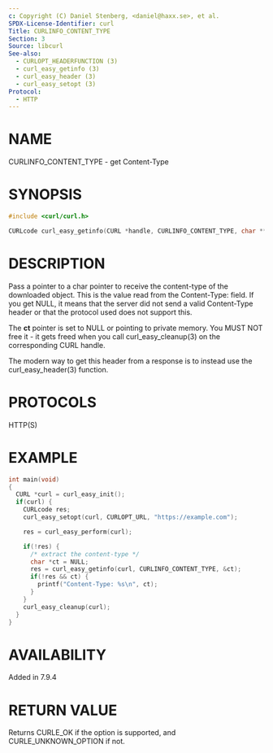 ```yaml
---
c: Copyright (C) Daniel Stenberg, <daniel@haxx.se>, et al.
SPDX-License-Identifier: curl
Title: CURLINFO_CONTENT_TYPE
Section: 3
Source: libcurl
See-also:
  - CURLOPT_HEADERFUNCTION (3)
  - curl_easy_getinfo (3)
  - curl_easy_header (3)
  - curl_easy_setopt (3)
Protocol:
  - HTTP
---
```


# NAME

CURLINFO_CONTENT_TYPE - get Content-Type

# SYNOPSIS

~~~c
#include <curl/curl.h>

CURLcode curl_easy_getinfo(CURL *handle, CURLINFO_CONTENT_TYPE, char **ct);
~~~

# DESCRIPTION

Pass a pointer to a char pointer to receive the content-type of the downloaded
object. This is the value read from the Content-Type: field. If you get NULL,
it means that the server did not send a valid Content-Type header or that the
protocol used does not support this.

The **ct** pointer is set to NULL or pointing to private memory. You MUST
NOT free it - it gets freed when you call curl_easy_cleanup(3) on the
corresponding CURL handle.

The modern way to get this header from a response is to instead use the
curl_easy_header(3) function.

# PROTOCOLS

HTTP(S)

# EXAMPLE

~~~c
int main(void)
{
  CURL *curl = curl_easy_init();
  if(curl) {
    CURLcode res;
    curl_easy_setopt(curl, CURLOPT_URL, "https://example.com");

    res = curl_easy_perform(curl);

    if(!res) {
      /* extract the content-type */
      char *ct = NULL;
      res = curl_easy_getinfo(curl, CURLINFO_CONTENT_TYPE, &ct);
      if(!res && ct) {
        printf("Content-Type: %s\n", ct);
      }
    }
    curl_easy_cleanup(curl);
  }
}
~~~

# AVAILABILITY

Added in 7.9.4

# RETURN VALUE

Returns CURLE_OK if the option is supported, and CURLE_UNKNOWN_OPTION if not.
